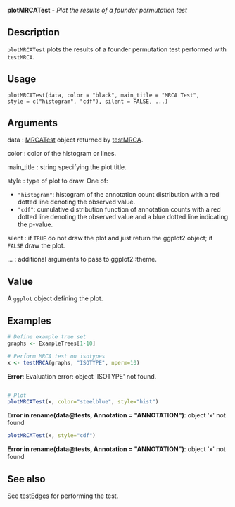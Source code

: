 **plotMRCATest** - *Plot the results of a founder permutation test*

Description
--------------------

`plotMRCATest` plots the results of a founder permutation test performed with 
`testMRCA`.


Usage
--------------------
```
plotMRCATest(data, color = "black", main_title = "MRCA Test",
style = c("histogram", "cdf"), silent = FALSE, ...)
```

Arguments
-------------------

data
:   [MRCATest](MRCATest-class.md) object returned by [testMRCA](testMRCA.md).

color
:   color of the histogram or lines.

main_title
:   string specifying the plot title.

style
:   type of plot to draw. One of:

+  `"histogram"`:  histogram of the annotation count 
distribution with a red dotted line
denoting the observed value.
+  `"cdf"`:        cumulative distribution function 
of annotation counts with a red dotted 
line denoting the observed value and
a blue dotted line indicating the 
p-value.


silent
:   if `TRUE` do not draw the plot and just return the ggplot2 
object; if `FALSE` draw the plot.

...
:   additional arguments to pass to ggplot2::theme.




Value
-------------------

A `ggplot` object defining the plot.



Examples
-------------------

```R
# Define example tree set
graphs <- ExampleTrees[1-10]

# Perform MRCA test on isotypes
x <- testMRCA(graphs, "ISOTYPE", nperm=10)

```

**Error**: Evaluation error: object 'ISOTYPE' not found.
```R

# Plot
plotMRCATest(x, color="steelblue", style="hist")

```

**Error in rename(data@tests, Annotation = "ANNOTATION")**: object 'x' not found
```R
plotMRCATest(x, style="cdf")
```

**Error in rename(data@tests, Annotation = "ANNOTATION")**: object 'x' not found

See also
-------------------

See [testEdges](testEdges.md) for performing the test.






